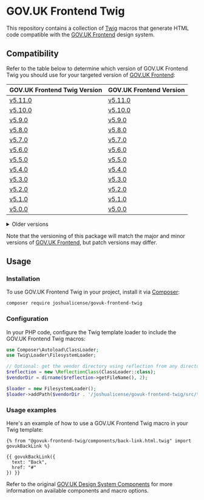 # GOV.UK Frontend Twig

This repository contains a collection of [Twig](https://twig.symfony.com/) macros that generate HTML code compatible with the [GOV.UK Frontend](https://github.com/alphagov/govuk-frontend) design system.

## Compatibility

Refer to the table below to determine which version of GOV.UK Frontend Twig you should use for your targeted version of [GOV.UK Frontend](https://github.com/alphagov/govuk-frontend):

| GOV.UK Frontend Twig Version                                                         | GOV.UK Frontend Version                                                    |
| ------------------------------------------------------------------------------------ | -------------------------------------------------------------------------- |
| [v5.11.0](https://github.com/JoshuaLicense/govuk-frontend-twig/releases/tag/v5.11.0) | [v5.11.0](https://github.com/alphagov/govuk-frontend/releases/tag/v5.11.0) |
| [v5.10.0](https://github.com/JoshuaLicense/govuk-frontend-twig/releases/tag/v5.10.0) | [v5.10.0](https://github.com/alphagov/govuk-frontend/releases/tag/v5.10.0) |
| [v5.9.0](https://github.com/JoshuaLicense/govuk-frontend-twig/releases/tag/v5.9.0)   | [v5.9.0](https://github.com/alphagov/govuk-frontend/releases/tag/v5.9.0)   |
| [v5.8.0](https://github.com/JoshuaLicense/govuk-frontend-twig/releases/tag/v5.8.0)   | [v5.8.0](https://github.com/alphagov/govuk-frontend/releases/tag/v5.8.0)   |
| [v5.7.0](https://github.com/JoshuaLicense/govuk-frontend-twig/releases/tag/v5.7.0)   | [v5.7.0](https://github.com/alphagov/govuk-frontend/releases/tag/v5.7.0)   |
| [v5.6.0](https://github.com/JoshuaLicense/govuk-frontend-twig/releases/tag/v5.6.0)   | [v5.6.0](https://github.com/alphagov/govuk-frontend/releases/tag/v5.6.0)   |
| [v5.5.0](https://github.com/JoshuaLicense/govuk-frontend-twig/releases/tag/v5.5.0)   | [v5.5.0](https://github.com/alphagov/govuk-frontend/releases/tag/v5.5.0)   |
| [v5.4.0](https://github.com/JoshuaLicense/govuk-frontend-twig/releases/tag/v5.4.0)   | [v5.4.0](https://github.com/alphagov/govuk-frontend/releases/tag/v5.4.0)   |
| [v5.3.0](https://github.com/JoshuaLicense/govuk-frontend-twig/releases/tag/v5.3.0)   | [v5.3.0](https://github.com/alphagov/govuk-frontend/releases/tag/v5.3.0)   |
| [v5.2.0](https://github.com/JoshuaLicense/govuk-frontend-twig/releases/tag/v5.2.0)   | [v5.2.0](https://github.com/alphagov/govuk-frontend/releases/tag/v5.2.0)   |
| [v5.1.0](https://github.com/JoshuaLicense/govuk-frontend-twig/releases/tag/v5.1.0)   | [v5.1.0](https://github.com/alphagov/govuk-frontend/releases/tag/v5.1.0)   |
| [v5.0.0](https://github.com/JoshuaLicense/govuk-frontend-twig/releases/tag/v5.0.0)   | [v5.0.0](https://github.com/alphagov/govuk-frontend/releases/tag/v5.0.0)   |

<details><summary>Older versions</summary>

| GOV.UK Frontend Twig Version                                                       | GOV.UK Frontend Version                                                  |
| ---------------------------------------------------------------------------------- | ------------------------------------------------------------------------ |
| [v4.7.0](https://github.com/JoshuaLicense/govuk-frontend-twig/releases/tag/v4.7.0) | [v4.7.0](https://github.com/alphagov/govuk-frontend/releases/tag/v4.7.0) |
| [v4.6.0](https://github.com/JoshuaLicense/govuk-frontend-twig/releases/tag/v4.6.0) | [v4.6.0](https://github.com/alphagov/govuk-frontend/releases/tag/v4.6.0) |
| [v4.5.0](https://github.com/JoshuaLicense/govuk-frontend-twig/releases/tag/v4.5.0) | [v4.5.0](https://github.com/alphagov/govuk-frontend/releases/tag/v4.5.0) |

</details>

Note that the versioning of this package will match the major and minor versions of [GOV.UK Frontend](https://github.com/alphagov/govuk-frontend), but patch versions may differ.

## Usage

### Installation

To use GOV.UK Frontend Twig in your project, install it via [Composer](https://getcomposer.org/):

```bash
composer require joshualicense/govuk-frontend-twig
```

### Configuration

In your PHP code, configure the Twig template loader to include the GOV.UK Frontend Twig macros:

```php
use Composer\Autoload\ClassLoader;
use Twig\Loader\FilesystemLoader;

// Optional: get the vendor directory using reflection from any directory.
$reflection = new \ReflectionClass(ClassLoader::class);
$vendorDir = dirname($reflection->getFileName(), 2);

$loader = new FilesystemLoader();
$loader->addPath($vendorDir . '/joshualicense/govuk-frontend-twig/src/templates', 'govuk-frontend-twig');
```

### Usage examples

Here's an example of how to use a GOV.UK Frontend Twig macro in your Twig template:

```twig
{% from "@govuk-frontend-twig/components/back-link.html.twig" import govukBackLink %}

{{ govukBackLink({
  text: "Back",
  href: "#"
}) }}
```

Refer to the original [GOV.UK Design System Components](https://design-system.service.gov.uk/components/) for more information on available components and macro options.

